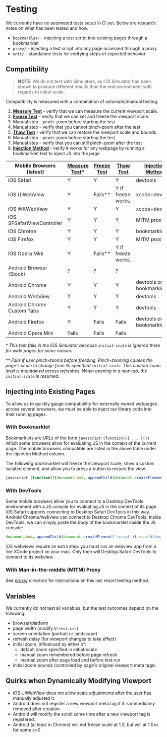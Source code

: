 # Testing

We currently have no automated tests setup in CI yet.  Below are research notes
on what has been tested and how.

- `bookmarklet/` - injecting a test script into existing pages through a bookmarklet
- `proxy/` - injecting a test script into any page accessed through a proxy
- `unit/` - standalone tests for verifying steps of expected behavior

## Compatibility

> __NOTE__: We do not test with Simulators, as iOS Simulator has been shown to
> produce different results than the real environment with regards to
> initial-scale.

Compatibility is measured with a combination of automatic/manual testing:

1. __[Measure Test]__ - verify that we can measure the current viewport scale.
1. __[Freeze Test]__ - verify that we can set and freeze the viewport scale.
  1. Manual step - pinch-zoom before starting the test
  1. Manual step - verify that you cannot pinch-zoom after the test
1. __[Thaw Test]__ - verify that we can restore the viewport scale and bounds.
  1. Manual step - pinch-zoom before starting the test
  1. Manual step - verify that you can still pinch-zoom after the test
1. __[Injection Method]__ - verify it works for any webpage by running a bookmarklet test to inject JS into the page

| Mobile Browsers (latest)   | [Measure Test]\* | [Freeze Test] | [Thaw Test]        | [Injection Method]       |
|----------------------------|------------------|---------------|--------------------|--------------------------|
| iOS Safari                 | Y                | Y             | Y                  | devtools                 |
| iOS UIWebView              | Y                | Fails\*\*     | Y if freeze works. | xcode+devtools           |
| iOS WKWebView              | Y                | Y             | Y                  | xcode+devtools           |
| iOS SFSafariViewController | Y                | Y             | Y                  | MITM proxy               |
| iOS Chrome                 | Y                | Y             | Y                  | bookmarklet              |
| iOS Firefox                | Y                | Y             | Y                  | MITM proxy               |
| iOS Opera Mini             | Y                | Fails\*\*     | Y if freeze works. |                          |
| Android Browser (Stock)    | ?                | ?             | ?                  |                          |
| Android Chrome             | Y                | Y             | Y                  | devtools or bookmarklet  |
| Android WebView            | Y                | Y             | Y                  | devtools                 |
| Android Chrome Custom Tabs | Y                | Y             | Y                  | devtools                 |
| Android Firefox            | Y                | Fails         | Fails              | devtools or bookmarklet  |
| Android Opera Mini         | Fails            | Fails         | Fails              |                          |

_\* This test fails in the iOS Simulator because `initial-scale` is ignored
there for wide pages for some reason._

_\*\* Fails if user pinch-zooms before freezing. Pinch-zooming causes the
page's scale to change from its specified `initial-scale`.  This custom zoom
level is maintained across refreshes.  When opening in a new tab, the
`initial-scale` is resumed._

[Measure Test]:http://stripe.github.io/mobile-viewport-control/test/unit/01-measure.html
[Freeze Test]:http://stripe.github.io/mobile-viewport-control/test/unit/02-freeze.html
[Thaw Test]:http://stripe.github.io/mobile-viewport-control/test/unit/03-thaw.html
[Injection Method]:#injecting-into-existing-pages

## Injecting into Existing Pages

To allow us to quickly gauge compatibility for externally owned webpages
across several browsers, we must be able to inject our library code into
their running pages.

### With Bookmarklet

Bookmarklets are URLs of the form `javascript:(function(){ ... }())` which some
browsers allow for evaluating JS in the context of the current page.  The
mobile browsers compatible are listed in the above table under the Injection
Method column.

The following bookmarklet will freeze the viewport scale, show a custom
isolated element, and allow you to press a button to restore the view.

```js
javascript:(function(){document.body.appendChild(document.createElement('script')).src='https://stripe.github.io/mobile-viewport-control/test/bookmarklet/index.js?'+Math.random();}())
```

### With DevTools

Some mobile browsers allow you to connect to a Desktop DevTools environment
with a JS console for evaluating JS in the context of its page.  iOS Safari
supports connecting to Desktop Safari DevTools in this way.  Android
Chrome/webview can connect to Desktop Chrome DevTools.  Inside DevTools, we can
simply paste the body of the bookmarklet inside the JS console:

```js
document.body.appendChild(document.createElement('script')).src='https://stripe.github.io/mobile-viewport-control/test/bookmarklet/index.js?'+Math.random();
```

iOS webviews require an extra step: you must run an webview app from a live
XCode project on your mac.  Only then will Desktop Safari DevTools to connect
to its webview.

### With Man-in-the-middle (MITM) Proxy

See [proxy/](proxy) directory for instructions on this last resort testing
method.

## Variables

We currently do not test all variables, but the test outcomes depend on the following:

- browser/platform
- page width (modify in `test.css`)
- screen orientation (portrait or landscape)
- refresh delay (for viewport changes to take effect)
- initial zoom, influenced by either of:
  - default zoom specified in initial-scale
  - manual zoom remembered before page refresh
  - manual zoom after page load and before test run
- initial zoom bounds (controlled by page's original viewport meta tags)

## Quirks when Dynamically Modifying Viewport

- iOS UIWebView does not allow scale adjustments after the user has manually adjusted it.
- Android does not register a new viewport meta tag if it is immediately removed after creation.
- Android will modify the scroll some time after a new viewport tag is registered.
- Android (at least in Chrome) will not freeze scale at 1.0, but will at 1.0±ε for some ε>0.
